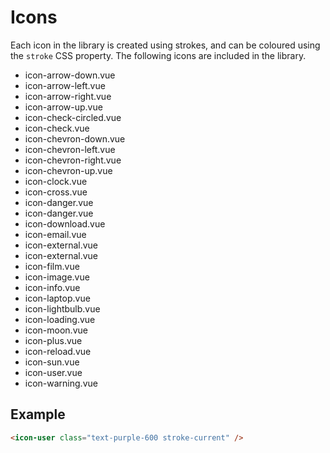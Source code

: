 # Icons

Each icon in the library is created using strokes, and can be coloured using the `stroke` CSS property. The following icons are included in the library.

- icon-arrow-down.vue
- icon-arrow-left.vue
- icon-arrow-right.vue
- icon-arrow-up.vue
- icon-check-circled.vue
- icon-check.vue
- icon-chevron-down.vue
- icon-chevron-left.vue
- icon-chevron-right.vue
- icon-chevron-up.vue
- icon-clock.vue
- icon-cross.vue
- icon-danger.vue
- icon-danger.vue
- icon-download.vue
- icon-email.vue
- icon-external.vue
- icon-external.vue
- icon-film.vue
- icon-image.vue
- icon-info.vue
- icon-laptop.vue
- icon-lightbulb.vue
- icon-loading.vue
- icon-moon.vue
- icon-plus.vue
- icon-reload.vue
- icon-sun.vue
- icon-user.vue
- icon-warning.vue

## Example

```html
<icon-user class="text-purple-600 stroke-current" />
```
